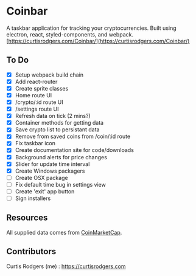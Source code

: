 # Coinbar

A taskbar application for tracking your cryptocurrencies. Built using electron,
react, styled-components, and webpack.
[https://curtisrodgers.com/Coinbar/](https://curtisrodgers.com/Coinbar/)

## To Do

* [x] Setup webpack build chain
* [x] Add react-router
* [x] Create sprite classes
* [x] Home route UI
* [x] /crypto/:id route UI
* [x] /settings route UI
* [x] Refresh data on tick (2 mins?)
* [x] Container methods for getting data
* [x] Save crypto list to persistant data
* [x] Remove from saved coins from /coin/:id route
* [x] Fix taskbar icon
* [x] Create documentation site for code/downloads
* [x] Background alerts for price changes
* [x] Slider for update time interval
* [x] Create Windows packagers
* [ ] Create OSX package
* [ ] Fix default time bug in settings view
* [ ] Create 'exit' app button
* [ ] Sign installers

## Resources

All supplied data comes from [CoinMarketCap](https://coinmarketcap.com/api/).

## Contributors

Curtis Rodgers (me) : https://curtisrodgers.com
